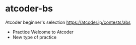 
# atcoder-bs

Atcoder beginner's selection https://atcoder.jp/contests/abs

- Practice Welcome to Atcoder
- New type of practice 